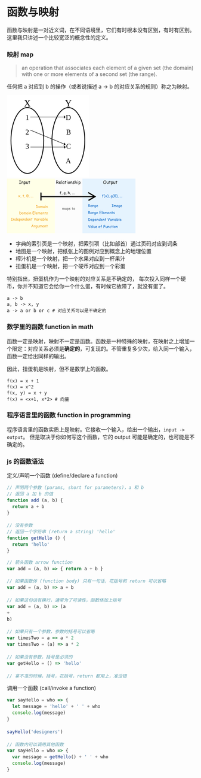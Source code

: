 # 函数与映射

函数与映射是一对近义词，在不同语境里，它们有时根本没有区别，有时有区别。这里我只讲述一个比较宽泛的概念性的定义。

### 映射 map

> an operation that associates each element of a given set (the domain) with one or more elements of a second set (the range).

任何把 a 对应到 b 的操作（或者说描述 a -> b 的对应关系的规则）称之为映射。


![](https://raw.githubusercontent.com/hackape/react-for-designers/master/images/func_1.png)
![](https://raw.githubusercontent.com/hackape/react-for-designers/master/images/func_2.png)

* 字典的索引页是一个映射，把索引项（比如部首）通过页码对应到词条
* 地图是一个映射，把纸张上的图例对应到概念上的地理位置
* 榨汁机是一个映射，把一个水果对应到一杯果汁
* 扭蛋机是一个映射，把一个硬币对应到一个彩蛋

特别指出，扭蛋机作为一个映射的对应关系是不确定的，
每次投入同样一个硬币，你并不知道它会给你一个什么蛋，有时候它故障了，就没有蛋了。

```
a -> b
a, b -> x, y
a -> a or b or c # 对应关系可以是不确定的
```

### 数学里的函数 function in math

函数一定是映射，映射不一定是函数。函数是一种特殊的映射，在映射之上增加一个限定：对应关系必须是**确定的**，可复现的。不管重复多少次，给入同一个输入，函数一定给出同样的输出。

因此，扭蛋机是映射，但不是数学上的函数。

```
f(x) = x + 1
f(x) = x^2
f(x, y) = x + y
f(x) = <x+1, x*2> # 向量
```

### 程序语言里的函数 function in programming

程序语言里的函数实质上是映射。它接收一个输入，给出一个输出，`input -> output`。
但是取决于你如何写这个函数，它的 output 可能是确定的，也可能是不确定的。

### js 的函数语法

定义/声明一个函数 (define/declare a function)
```js
// 声明两个参数 (params, short for parameters)，a 和 b
// 返回 a 加 b 的值
function add (a, b) {
  return a + b
}

// 没有参数
// 返回一个字符串 (return a string) 'hello'
function getHello () {
  return 'hello'
}
```

```js
// 箭头函数 arrow function
var add = (a, b) => { return a + b }

// 如果函数体 (function body) 只有一句话，花括号和 return 可以省略
var add = (a, b) => a + b

// 如果这句话有换行，通常为了可读性，函数体加上括号
var add = (a, b) => (a
+
b)

// 如果只有一个参数，参数的括号可以省略
var timesTwo = a => a * 2
var timesTwo = (a) => a * 2

// 如果没有参数，括号是必须的
var getHello = () => 'hello'

// 拿不准的时候，括号，花括号，return 都用上，准没错
```

调用一个函数 (call/invoke a function)
```js
var sayHello = who => {
  let message = 'hello' + ' ' + who
  console.log(message)
}

sayHello('designers')

// 函数内可以调用其他函数
var sayHello = who => {
  var message = getHello() + ' ' + who
  console.log(message)
}
```
